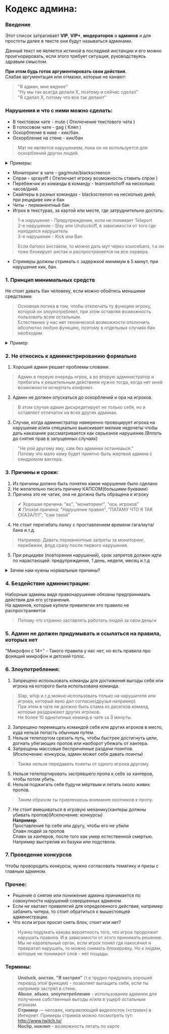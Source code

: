 # Кодекс админа:

### Введение
Этот список затрагивает **VIP**, **VIP+**, **модераторов** и **админов** и для простоты далее в тексте они будут называться админами. 

Данный текст не является истиной в последней инстанции и его можно проигнорировать, если этого требует ситуация,
руководствуясь здравым смыслом. 
      
**При этом будь готов аргументировать свои действия.** <br/>
Слабая аргументация или отмазки, которые не канают:
> "Я админ, мне виднее" <br/>
> "Ну мы так всегда делали X, поэтому и сейчас сделал" <br/>
> "Я сделал X, потому что все так делают" <br/>
     

### Нарушения и что с ними можно сделать:

* В текстовом чате - mute ( Отключение текстового чата ) <br/>
* В голосовом чате - gag ( Кляп )<br/>
* Оскорбление в нике - кик/бан.<br/>
* Оскорбление на стене - кик/бан

>  Мат не является нарушением, пока он не используется для оскорблений других людей.<br/>

<details> 
  <summary>Примеры:</summary>
	<p>
	Фонящий микрофон - гаг на несколько дней или до того, как игрок починит его. Админ обязан разгагать, в случае починки.</br>
	Детский голос - на усмотрение админа. При этом можно оставить голосовой чат детям, которые не злоупотребляют флудом и бредом в 	микрофон.<br/>
    Иногда игроки ставят оскорбления в нике или пишут их на стене ломом, когда все остальное уже заблочено и отступать некуда. Им поможет только ~~газенваген~~... бан.
	</p>
</details>

* Мониторинг в чате - gag/mute/blackscreenon
* Спрэи - sprayoff ( Отключает игроку возможность ставить спрэи ) <br/>
* Перебежчик из команды в команду - teamswitchoff на несколько часов/дней.<br/>
* Скайперы в разных командах - blackscreenon на несколько дней, при рецидиве кик и бан<br/>
* Читы - перманентный бан<br/>
* Игрок в текстурах, за картой или месте, где затруднительно достать:<br/>

> 1-е нарушение - Предупреждение, если не понимает Teleport<br/>
> 2-е нарушение - Slay или Unstuckoff, в зависимости от того где находился нарушитель<br/>
> 3-e нарушение - Kick или Ban<br/>
>
> Если багоюз анстаком, то можно дать мут через sourcebans, т.к он тоже блокирует анстак и распространяется на все сервера.<br/>

* Стримеры должны стримать с задержкой минимум в 5 минут, при нарушение кик, бан.<br/>



### 1. Принцип минимальных средств
Не стоит давать бан человеку, если можно обойтись меньшими средствами.

>Основная логика в том, чтобы отключать ту функцию игроку, которой он злоупотребляет, при этом оставляя возможность пользовать всем остальным.<br/>
>Естественно у нас нет технической возможности отключить абсолютно любую функцию, поэтому в отдельных случаях бан необходим.

<details> 
  <summary>Пример:</summary>
  <p>Если игрок оскорбляет другого игрока, ему нужно отключить чат нежели забанить.</p>
</details>
               
          

### 2. Не относись к администрированию формально
1. Хороший админ решает проблемы словами. <br/>
> Админ в первую очередь игрок, а во вторую администратор и прибегать к решительным действиям нужно тогда, когда нет иной возможности исчерпать конфликт.

2. Админ не должен опускаться до оскорблений и ора на игроков. <br/>
> В этом случае админ дискредетирует не только себя, но и оставляет отпечаток на всех других админах.

3. Случаи, когда администратор намеренно провоцирует игрока на нарушение и/или специально выискивает мелкие недочеты чтобы дать наказание рассматривается как серьезное нарушение.(Вплоть до снятия прав в запущенных случаях)
>"Не рой другому яму, сам без админки останешься." <br/>
>Потому что мало кому будет приятно быть жертвой админа с синдромом вахтера.

### 3. Причины и сроки:
1. Из причины должно быть понятно какое нарушение было сделано<br/>
2. Не желательно писать причину КАПСОМ(большими буквами)<br/>
3. Причина это не чатик, она не должна быть обращена к игроку
> ✔ Хорошая причина: "вх", "мониторинг", "оск. игроков"<br/>
> ✘ Плохая причина: "Нарушение правил", "ПАТАМУ ЧТО Я ТАК СКАЗАЛ!!!", "сам такой"<br/>

4. Не стоит перегибать палку с проставлением времени гага/мута/бана и.т.д. 
> Например: Давать перманентные запреты за мониторинг, перебежки, флуд сразу после первого нарушения.<br/>
> 
5. При рецидиве (повторении нарушений), срок запретов должен идти по нарастающей: предупреждение, 1 день, неделя, месяц и.т.д<br/>

<details> 
  <summary>Зачем нам нужны нормальные причины?</summary>
<p>
У некоторых людей может сложиться впечатление, что проставление нормальной причины это бюрократия и нахрен не сдалась нам. Но бывали случаи, когда игроки приходили через <b>полгода</b> просить разбан, естественно спустя полгода никто уже не помнит ни причину, ни нарушителя.<br/><br/>

Причины отображаются на сайте, посмотреть их может любой игрок и аутизм в причинах негативно отражается на имидже сервера.<br/><br/>

<b>И самое главное</b>: Причины нужны, чтобы сам игрок мог понять, что он нарушил. Как можно перестать нарушать, если не знаешь какое правило нарушил?
</p>
</details>

### 4. Бездействие администрации:
Наборные админы видя правонарушение обязаны предпринимать действия для его устранения.<br/>
На админов, которые купили привилегии это правило не распространяется
> Потому что странно заставлять работать людей за свои деньги

### 5. Админ не должен придумывать и ссылаться на правила, которых нет
"Микрофон с 14+" - Такого правила у нас нет, но есть правила про фонящий микрофон и детский голос.


### 6. Злоупотребления:
1. Запрещено использовать команды для достижения выгоды себя или игрока на которого была использована команда.	    
> Slap, whip и.т.д можно использовать только на нарушителя или игрока, который явно дал согласие(друзья например)<br/>
> При этом в чате не должно быть спама из десятков команд, которые раздражают других игроков.<br/>
> Не более 10 однотипных команд в чате за 3 минуты.

2. Запрещено перемещать командой себя или других игроков в место, куда нельзя попасть обычным путем.<br/>
3. Нельзя телепортом срезать путь, чтобы быстрее достигнуть цели, догнать убегающих пропов или наоборот убежать от хантера.<br/>
4. Запрещены массовые беспричинные раздачи поинтов. (Исключение: конкурсы, админ может себе давать поинты)<br/>
> Также нельзя передавать поинты от одного игрока другому.

5. Нельзя телепортировать застрявшего пропа к себе за хантеров, чтобы потом убить.	  
6. Нельзя поджигать себя будучи мёртвым и летать около живих пропов. 
> Таким образом ты привлекаешь внимание охотников к пропу.<br/>

7. Не стоит вмешиваться в игровую механику(хантеры должны убивать пропов)(Исключение: конкурсы)<br/>
**Например:**<br/>
Проставление hp себе или другу, чтобы его не убили<br/>
Спавн людей за пропов<br/>
Спавн за хантеров, после того как умер естественной смертью. Например выстрелив из базуки или подствола.<br/>
<!--- Тут спорное место, нужно дописать, что к относится только к пропам. -->

### 7. Проведение конкурсов
Чтобы провородить конкурсы, нужно согласовать тематику и призы с главным админом.
      	
### Прочее:
* Решение о снятие или понижение админа принимается по совокупности нарушений совершенных админом. <br/>
* Если не хватает привилегий для определенного действия, например забанить читера, то стоит обратиться к вышестоящей администрации.
* Что если игрок просит снять блок, стоит или нет?

> Нужно подумать какова вероятность того, что игрок продолжит нарушать правила. И в зависимости от этого принимать решение.
> Мы не карательный орган, если игрок понял где накосячил и прекратил нарушать, то можно снимать блокировку. Но к людям, которые не понимают слов - нет пощады.

### Термины:
> **Unstuck**, **анстак**, **"Я застрял"** (т.к трудно придумать хороший перевод этой функции) - позволяет вытащить себя, если ты например застрял в стене.<br/>
	**Abuse**, **абьюз**, **злоупотребление** - использование админки для получение собственный выгоды и/или в ущерб остальным игрокам.<br>
	**Стример** — человек, направляющий видеопоток («стрим») в Интернет. Примеры стримов можно посмотреть тут: http://www.twitch.tv/<br/>
**Noclip**, **ноклип**  - возможность летать по карте
